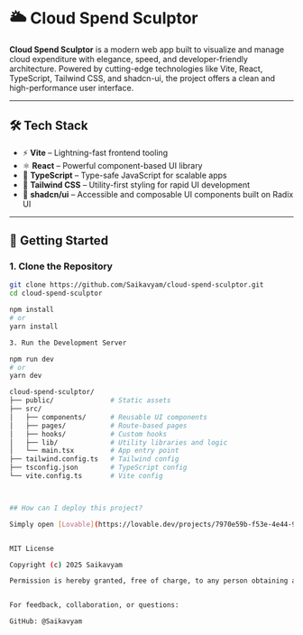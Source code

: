# 🌥️ Cloud Spend Sculptor

**Cloud Spend Sculptor** is a modern web app built to visualize and manage cloud expenditure with elegance, speed, and developer-friendly architecture. Powered by cutting-edge technologies like Vite, React, TypeScript, Tailwind CSS, and shadcn-ui, the project offers a clean and high-performance user interface.

---

## 🛠️ Tech Stack

- ⚡ **Vite** – Lightning-fast frontend tooling
- ⚛️ **React** – Powerful component-based UI library
- 🧠 **TypeScript** – Type-safe JavaScript for scalable apps
- 🎨 **Tailwind CSS** – Utility-first styling for rapid UI development
- 🧩 **shadcn/ui** – Accessible and composable UI components built on Radix UI

---

## 🚀 Getting Started

### 1. Clone the Repository
```bash
git clone https://github.com/Saikavyam/cloud-spend-sculptor.git
cd cloud-spend-sculptor

npm install
# or
yarn install

3. Run the Development Server

npm run dev
# or
yarn dev

cloud-spend-sculptor/
├── public/              # Static assets
├── src/
│   ├── components/      # Reusable UI components
│   ├── pages/           # Route-based pages
│   ├── hooks/           # Custom hooks
│   ├── lib/             # Utility libraries and logic
│   └── main.tsx         # App entry point
├── tailwind.config.ts   # Tailwind config
├── tsconfig.json        # TypeScript config
└── vite.config.ts       # Vite config



## How can I deploy this project?

Simply open [Lovable](https://lovable.dev/projects/7970e59b-f53e-4e44-9f9a-c38d4544299d) and click on Share -> Publish.


MIT License

Copyright (c) 2025 Saikavyam

Permission is hereby granted, free of charge, to any person obtaining a copy...


For feedback, collaboration, or questions:

GitHub: @Saikavyam

